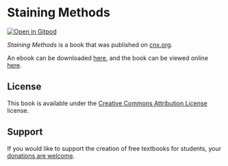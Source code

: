# Staining Methods

[![Open in Gitpod](https://gitpod.io/button/open-in-gitpod.svg)](https://gitpod.io/from-referrer/)

_Staining Methods_ is a book that was published on [cnx.org](https://cnx.org/).

An ebook can be downloaded [here](https://github.com/cnx-user-books/cnxbook-staining-methods/releases/latest), and the book can be viewed online [here](https://github.com/cnx-user-books/cnxbook-staining-methods/releases/latest).

## License
This book is available under the [Creative Commons Attribution License](./LICENSE) license.

## Support
If you would like to support the creation of free textbooks for students, your [donations are welcome](https://riceconnect.rice.edu/donation/support-openstax-banner).
